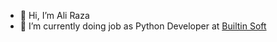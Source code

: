 - 👋 Hi, I’m Ali Raza
- 🌱 I’m currently doing job as Python Developer at [Builtin Soft](https://builtinsoft.com/)

<!---
alirazadeveloper/alirazadeveloper is a ✨ special ✨ repository because its `README.md` (this file) appears on your GitHub profile.
You can click the Preview link to take a look at your changes.
--->
